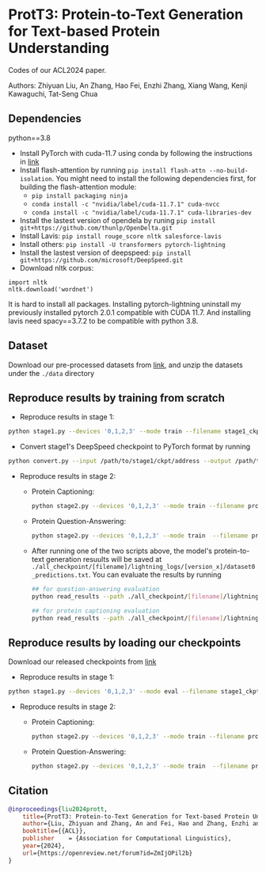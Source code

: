 # ProtT3: Protein-to-Text Generation for Text-based Protein Understanding

Codes of our ACL2024 paper.

Authors: Zhiyuan Liu, An Zhang, Hao Fei, Enzhi Zhang, Xiang Wang, Kenji Kawaguchi, Tat-Seng Chua


## Dependencies

python==3.8

* Install PyTorch with cuda-11.7 using conda by following the instructions in [link](https://pytorch.org/get-started/locally/)
* Install flash-attention by running `pip install flash-attn --no-build-isolation`. You might need to install the following dependencies first, for building the flash-attention module:
    * `pip install packaging ninja`
    * `conda install -c "nvidia/label/cuda-11.7.1" cuda-nvcc`
    * `conda install -c "nvidia/label/cuda-11.7.1" cuda-libraries-dev`
* Install the lastest version of opendela by runing `pip install git+https://github.com/thunlp/OpenDelta.git`
* Install Lavis: `pip install rouge_score nltk salesforce-lavis`
* Install others: `pip install -U transformers pytorch-lightning`
* Install the lastest version of deepspeed: `pip install git+https://github.com/microsoft/DeepSpeed.git`
* Download nltk corpus:
```
import nltk
nltk.download('wordnet')
```

It is hard to install all packages. Installing pytorch-lightning uninstall my previously installed pytorch 2.0.1 compatible with CUDA 11.7. And installing lavis need spacy==3.7.2 to be compatible with python 3.8.
## Dataset

Download our pre-processed datasets from [link](https://osf.io/23azs/?view_only=185575515e714f4798499bf06513a730), and unzip the datasets under the `./data` directory

## Reproduce results by training from scratch

* Reproduce results in stage 1:

```sh
python stage1.py --devices '0,1,2,3' --mode train --filename stage1_ckpt --num_query_token 8 --plm_name "facebook/esm2_t30_150M_UR50D" --save_every_n_epochs 10 --batch_size 32 --precision 'bf16-mixed' --num_workers 8
```

* Convert stage1's DeepSpeed checkpoint to PyTorch format by running

```sh
python convert.py --input /path/to/stage1/ckpt/address --output /path/to/ckpt/saving/address
```

* Reproduce results in stage 2:

    * Protein Captioning:

        ```sh
        python stage2.py --devices '0,1,2,3' --mode train --filename protein_captioning_swiss_dataset --num_query_token 8  --save_every_n_epochs 10 --batch_size 32 --precision 'bf16-mixed' --num_workers 8 --llm_tune mid_lora --enable_flash --root './data/SwissProtV3' --stage1_path /path/to/ckpt/saving/address;
        ```

    * Protein Question-Answering:

        ```sh
        python stage2.py --devices '0,1,2,3' --mode train  --filename prot_qa --num_query_token 8  --save_every_n_epochs 10 --num_workers 8 --batch_size 128 --accumulate_grad_batches 1 --precision 'bf16-mixed'  --root "data/PDBDataset" --llm_tune mid_lora --prompt "Question: {} Answer:" --inference_batch 32 --max_inference_len 36  --stage1_path /path/to/ckpt/saving/address;
        ```

    * After running one of the two scripts above, the model's protein-to-text generation resuults will be saved at `./all_checkpoint/[filename]/lightning_logs/[version_x]/dataset0_predictions.txt`. You can evaluate the results by running

        ```sh 
        ## for question-answering evaluation
        python read_results --path ./all_checkpoint/[filename]/lightning_logs/[version_x]/dataset0_predictions.txt --qa_question 
        
        ## for protein captioning evaluation
        python read_results --path ./all_checkpoint/[filename]/lightning_logs/[version_x]/dataset0_predictions.txt 
        ```

## Reproduce results by loading our checkpoints

Download our released checkpoints from [link](https://osf.io/23azs/?view_only=185575515e714f4798499bf06513a730)

* Reproduce results in stage 1:

```sh
python stage1.py --devices '0,1,2,3' --mode eval --filename stage1_ckpt --num_query_token 8 --plm_name "facebook/esm2_t30_150M_UR50D" --save_every_n_epochs 10 --batch_size 32 --precision 'bf16-mixed' --num_workers 8 --init_checkpoint /path/to/stage1.ckpt;
```

* Reproduce results in stage 2:

    * Protein Captioning:

        ```sh
        python stage2.py --devices '0,1,2,3' --mode train --filename protein_captioning_swiss_dataset --num_query_token 8  --save_every_n_epochs 10 --batch_size 32 --precision 'bf16-mixed' --num_workers 8 --llm_tune mid_lora --enable_flash --root './data/SwissProtV3' --init_checkpoint /path/to/swiss_ft.ckpt;
        ```

    * Protein Question-Answering:

        ```sh
        python stage2.py --devices '0,1,2,3' --mode train  --filename prot_qa --num_query_token 8  --save_every_n_epochs 10 --num_workers 8 --batch_size 128 --accumulate_grad_batches 1 --precision 'bf16-mixed'  --root "data/PDBDataset" --llm_tune mid_lora --prompt "Question: {} Answer:" --inference_batch 32 --max_inference_len 36  --init_checkpoint /path/to/pdbqa_ft.ckpt;
        ```


## Citation

```bib
@inproceedings{liu2024prott,
    title={ProtT3: Protein-to-Text Generation for Text-based Protein Understanding},
    author={Liu, Zhiyuan and Zhang, An and Fei, Hao and Zhang, Enzhi and Wang, Xiang and Kawaguchi, Kenji and Chua, Tat-Seng},
    booktitle={{ACL}},
    publisher    = {Association for Computational Linguistics},
    year={2024},
    url={https://openreview.net/forum?id=ZmIjOPil2b}
}
```
